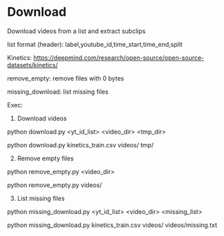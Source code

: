 # Download

Download videos from a list and extract subclips

list format (header): label,youtube_id,time_start,time_end,split

Kinetics: https://deepmind.com/research/open-source/open-source-datasets/kinetics/

remove_empty: remove files with 0 bytes

missing_download: list missing files 

Exec:
1) Download videos

python download.py <yt_id_list> <video_dir> <tmp_dir>

python download.py kinetics_train.csv videos/ tmp/

2) Remove empty files

python remove_empty.py <video_dir>

python remove_empty.py videos/

3) List missing files

python missing_download.py <yt_id_list> <video_dir> <missing_list>

python missing_download.py kinetics_train.csv videos/ videos/missing.txt





